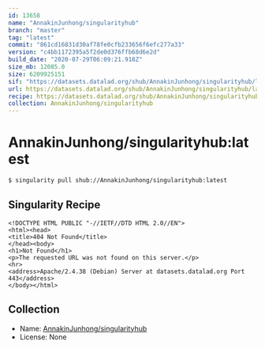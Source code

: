 ```yaml
---
id: 13658
name: "AnnakinJunhong/singularityhub"
branch: "master"
tag: "latest"
commit: "861cd16831d30af78fe0cfb233656f6efc277a33"
version: "c4bb1172395a5f2de0d376ffb68d6e2d"
build_date: "2020-07-29T06:09:21.918Z"
size_mb: 12085.0
size: 6209925151
sif: "https://datasets.datalad.org/shub/AnnakinJunhong/singularityhub/latest/2020-07-29-861cd168-c4bb1172/c4bb1172395a5f2de0d376ffb68d6e2d.sif"
url: https://datasets.datalad.org/shub/AnnakinJunhong/singularityhub/latest/2020-07-29-861cd168-c4bb1172/
recipe: https://datasets.datalad.org/shub/AnnakinJunhong/singularityhub/latest/2020-07-29-861cd168-c4bb1172/Singularity
collection: AnnakinJunhong/singularityhub
---
```


# AnnakinJunhong/singularityhub:latest

```bash
$ singularity pull shub://AnnakinJunhong/singularityhub:latest
```

## Singularity Recipe

```singularity
<!DOCTYPE HTML PUBLIC "-//IETF//DTD HTML 2.0//EN">
<html><head>
<title>404 Not Found</title>
</head><body>
<h1>Not Found</h1>
<p>The requested URL was not found on this server.</p>
<hr>
<address>Apache/2.4.38 (Debian) Server at datasets.datalad.org Port 443</address>
</body></html>
```

## Collection

 - Name: [AnnakinJunhong/singularityhub](https://github.com/AnnakinJunhong/singularityhub)
 - License: None

